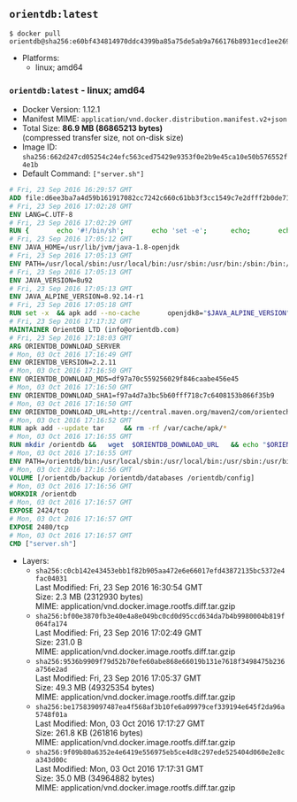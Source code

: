 ## `orientdb:latest`

```console
$ docker pull orientdb@sha256:e60bf434814970ddc4399ba85a75de5ab9a766176b8931ecd1ee2693095912ad
```

-	Platforms:
	-	linux; amd64

### `orientdb:latest` - linux; amd64

-	Docker Version: 1.12.1
-	Manifest MIME: `application/vnd.docker.distribution.manifest.v2+json`
-	Total Size: **86.9 MB (86865213 bytes)**  
	(compressed transfer size, not on-disk size)
-	Image ID: `sha256:662d247cd05254c24efc563ced75429e9353f0e2b9e45ca10e50b576552f4e1b`
-	Default Command: `["server.sh"]`

```dockerfile
# Fri, 23 Sep 2016 16:29:57 GMT
ADD file:d6ee3ba7a4d59b161917082cc7242c660c61bb3f3cc1549c7e2dfff2b0de7104 in / 
# Fri, 23 Sep 2016 17:02:28 GMT
ENV LANG=C.UTF-8
# Fri, 23 Sep 2016 17:02:29 GMT
RUN { 		echo '#!/bin/sh'; 		echo 'set -e'; 		echo; 		echo 'dirname "$(dirname "$(readlink -f "$(which javac || which java)")")"'; 	} > /usr/local/bin/docker-java-home 	&& chmod +x /usr/local/bin/docker-java-home
# Fri, 23 Sep 2016 17:05:12 GMT
ENV JAVA_HOME=/usr/lib/jvm/java-1.8-openjdk
# Fri, 23 Sep 2016 17:05:13 GMT
ENV PATH=/usr/local/sbin:/usr/local/bin:/usr/sbin:/usr/bin:/sbin:/bin:/usr/lib/jvm/java-1.8-openjdk/jre/bin:/usr/lib/jvm/java-1.8-openjdk/bin
# Fri, 23 Sep 2016 17:05:13 GMT
ENV JAVA_VERSION=8u92
# Fri, 23 Sep 2016 17:05:13 GMT
ENV JAVA_ALPINE_VERSION=8.92.14-r1
# Fri, 23 Sep 2016 17:05:18 GMT
RUN set -x 	&& apk add --no-cache 		openjdk8="$JAVA_ALPINE_VERSION" 	&& [ "$JAVA_HOME" = "$(docker-java-home)" ]
# Fri, 23 Sep 2016 17:17:32 GMT
MAINTAINER OrientDB LTD (info@orientdb.com)
# Fri, 23 Sep 2016 17:18:03 GMT
ARG ORIENTDB_DOWNLOAD_SERVER
# Mon, 03 Oct 2016 17:16:49 GMT
ENV ORIENTDB_VERSION=2.2.11
# Mon, 03 Oct 2016 17:16:50 GMT
ENV ORIENTDB_DOWNLOAD_MD5=df97a70c559256029f846caabe456e45
# Mon, 03 Oct 2016 17:16:50 GMT
ENV ORIENTDB_DOWNLOAD_SHA1=f97a4d7a3bc5b60fff718c7c6408153b866f35b9
# Mon, 03 Oct 2016 17:16:50 GMT
ENV ORIENTDB_DOWNLOAD_URL=http://central.maven.org/maven2/com/orientechnologies/orientdb-community/2.2.11/orientdb-community-2.2.11.tar.gz
# Mon, 03 Oct 2016 17:16:52 GMT
RUN apk add --update tar     && rm -rf /var/cache/apk/*
# Mon, 03 Oct 2016 17:16:55 GMT
RUN mkdir /orientdb &&   wget  $ORIENTDB_DOWNLOAD_URL   && echo "$ORIENTDB_DOWNLOAD_MD5 *orientdb-community-$ORIENTDB_VERSION.tar.gz" | md5sum -c -   && echo "$ORIENTDB_DOWNLOAD_SHA1 *orientdb-community-$ORIENTDB_VERSION.tar.gz" | sha1sum -c -   && tar -xvzf orientdb-community-$ORIENTDB_VERSION.tar.gz -C /orientdb --strip-components=1   && rm orientdb-community-$ORIENTDB_VERSION.tar.gz   && rm -rf /orientdb/databases/*
# Mon, 03 Oct 2016 17:16:55 GMT
ENV PATH=/orientdb/bin:/usr/local/sbin:/usr/local/bin:/usr/sbin:/usr/bin:/sbin:/bin:/usr/lib/jvm/java-1.8-openjdk/jre/bin:/usr/lib/jvm/java-1.8-openjdk/bin
# Mon, 03 Oct 2016 17:16:56 GMT
VOLUME [/orientdb/backup /orientdb/databases /orientdb/config]
# Mon, 03 Oct 2016 17:16:56 GMT
WORKDIR /orientdb
# Mon, 03 Oct 2016 17:16:57 GMT
EXPOSE 2424/tcp
# Mon, 03 Oct 2016 17:16:57 GMT
EXPOSE 2480/tcp
# Mon, 03 Oct 2016 17:16:57 GMT
CMD ["server.sh"]
```

-	Layers:
	-	`sha256:c0cb142e43453ebb1f82b905aa472e6e66017efd43872135bc5372e4fac04031`  
		Last Modified: Fri, 23 Sep 2016 16:30:54 GMT  
		Size: 2.3 MB (2312930 bytes)  
		MIME: application/vnd.docker.image.rootfs.diff.tar.gzip
	-	`sha256:bf00e3870fb3e40e4a8e049bc0cd0d95ccd634da7b4b9980004b819f064fa174`  
		Last Modified: Fri, 23 Sep 2016 17:02:49 GMT  
		Size: 231.0 B  
		MIME: application/vnd.docker.image.rootfs.diff.tar.gzip
	-	`sha256:9536b9909f79d52b70efe60abe868e66019b131e7618f3498475b236a756e2ad`  
		Last Modified: Fri, 23 Sep 2016 17:05:37 GMT  
		Size: 49.3 MB (49325354 bytes)  
		MIME: application/vnd.docker.image.rootfs.diff.tar.gzip
	-	`sha256:be175839097487ea4f568af3b10fe6a09979cef339194e645f2da96a5748f01a`  
		Last Modified: Mon, 03 Oct 2016 17:17:27 GMT  
		Size: 261.8 KB (261816 bytes)  
		MIME: application/vnd.docker.image.rootfs.diff.tar.gzip
	-	`sha256:9f09b80a6352e4e6419e556975eb5ce4d8c297ede525404d060e2e8ca343d00c`  
		Last Modified: Mon, 03 Oct 2016 17:17:31 GMT  
		Size: 35.0 MB (34964882 bytes)  
		MIME: application/vnd.docker.image.rootfs.diff.tar.gzip
